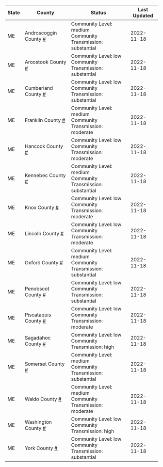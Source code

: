 State | County | Status | Last Updated
--- | --- | --- | --- 
ME | Androscoggin County <a href="#androscoggin_county">#</a> | <a name="androscoggin_county"></a>Community Level: medium<br/>Community Transmission: substantial | 2022-11-18
ME | Aroostook County <a href="#aroostook_county">#</a> | <a name="aroostook_county"></a>Community Level: low<br/>Community Transmission: substantial | 2022-11-18
ME | Cumberland County <a href="#cumberland_county">#</a> | <a name="cumberland_county"></a>Community Level: low<br/>Community Transmission: substantial | 2022-11-18
ME | Franklin County <a href="#franklin_county">#</a> | <a name="franklin_county"></a>Community Level: medium<br/>Community Transmission: moderate | 2022-11-18
ME | Hancock County <a href="#hancock_county">#</a> | <a name="hancock_county"></a>Community Level: low<br/>Community Transmission: moderate | 2022-11-18
ME | Kennebec County <a href="#kennebec_county">#</a> | <a name="kennebec_county"></a>Community Level: medium<br/>Community Transmission: substantial | 2022-11-18
ME | Knox County <a href="#knox_county">#</a> | <a name="knox_county"></a>Community Level: low<br/>Community Transmission: moderate | 2022-11-18
ME | Lincoln County <a href="#lincoln_county">#</a> | <a name="lincoln_county"></a>Community Level: low<br/>Community Transmission: moderate | 2022-11-18
ME | Oxford County <a href="#oxford_county">#</a> | <a name="oxford_county"></a>Community Level: medium<br/>Community Transmission: substantial | 2022-11-18
ME | Penobscot County <a href="#penobscot_county">#</a> | <a name="penobscot_county"></a>Community Level: low<br/>Community Transmission: substantial | 2022-11-18
ME | Piscataquis County <a href="#piscataquis_county">#</a> | <a name="piscataquis_county"></a>Community Level: low<br/>Community Transmission: moderate | 2022-11-18
ME | Sagadahoc County <a href="#sagadahoc_county">#</a> | <a name="sagadahoc_county"></a>Community Level: low<br/>Community Transmission: high | 2022-11-18
ME | Somerset County <a href="#somerset_county">#</a> | <a name="somerset_county"></a>Community Level: medium<br/>Community Transmission: substantial | 2022-11-18
ME | Waldo County <a href="#waldo_county">#</a> | <a name="waldo_county"></a>Community Level: medium<br/>Community Transmission: moderate | 2022-11-18
ME | Washington County <a href="#washington_county">#</a> | <a name="washington_county"></a>Community Level: low<br/>Community Transmission: high | 2022-11-18
ME | York County <a href="#york_county">#</a> | <a name="york_county"></a>Community Level: low<br/>Community Transmission: substantial | 2022-11-18
